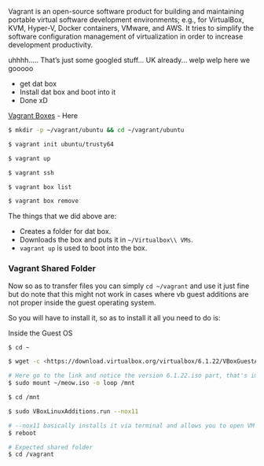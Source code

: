 Vagrant is an open-source software product for building and maintaining portable virtual software development environments; e.g., for VirtualBox, KVM, Hyper-V, Docker containers, VMware, and AWS. It tries to simplify the software configuration management of virtualization in order to increase development productivity.

uhhhh..... That’s just some googled stuff... UK already... welp welp here we gooooo

-   get dat box
-   Install dat box and boot into it
-   Done xD

[Vagrant Boxes](https://app.vagrantup.com/boxes/search) - Here

```bash
$ mkdir -p ~/vagrant/ubuntu && cd ~/vagrant/ubuntu 

$ vagrant init ubuntu/trusty64 

$ vagrant up 

$ vagrant ssh 

$ vagrant box list 

$ vagrant box remove
```

The things that we did above are:

-   Creates a folder for dat box.
-   Downloads the box and puts it in `~/Virtualbox\\ VMs`.
-   `vagrant up` is used to boot into the box.

### Vagrant Shared Folder

Now so as to transfer files you can simply `cd ~/vagrant` and use it just fine but do note that this might not work in cases where vb guest additions are not proper inside the guest operating system.

So you will have to install it, so as to install it all you need to do is:

Inside the Guest OS

```bash
$ cd ~

$ wget -c <https://download.virtualbox.org/virtualbox/6.1.22/VBoxGuestAdditions_6.1.22.iso> -O meow.iso 

# Here go to the link and notice the version 6.1.22.iso part, that's important.
$ sudo mount ~/meow.iso -o loop /mnt

$ cd /mnt

$ sudo VBoxLinuxAdditions.run --nox11

# --nox11 basically installs it via terminal and allows you to open VM in GUI
$ reboot

# Expected shared folder
$ cd /vagrant
```